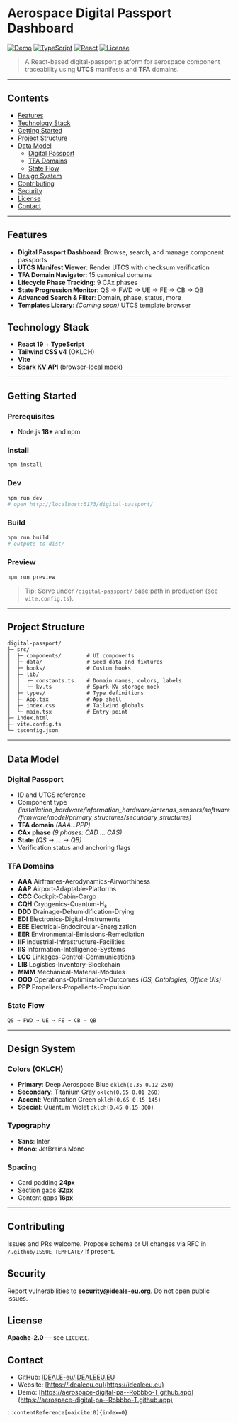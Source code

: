 # Aerospace Digital Passport Dashboard

[![Demo](https://img.shields.io/badge/demo-live-0A7)](https://aerospace-digital-pa--Robbbo-T.github.app)
[![TypeScript](https://img.shields.io/badge/TypeScript-5.x-blue)](#technology-stack)
[![React](https://img.shields.io/badge/React-19-61dafb)](#technology-stack)
[![License](https://img.shields.io/badge/License-Apache--2.0-green)](#license)

> A React-based digital-passport platform for aerospace component traceability using **UTCS** manifests and **TFA** domains.

---

## Contents
- [Features](#features)
- [Technology Stack](#technology-stack)
- [Getting Started](#getting-started)
- [Project Structure](#project-structure)
- [Data Model](#data-model)
  - [Digital Passport](#digital-passport)
  - [TFA Domains](#tfa-domains)
  - [State Flow](#state-flow)
- [Design System](#design-system)
- [Contributing](#contributing)
- [Security](#security)
- [License](#license)
- [Contact](#contact)

---

## Features
- **Digital Passport Dashboard**: Browse, search, and manage component passports
- **UTCS Manifest Viewer**: Render UTCS with checksum verification
- **TFA Domain Navigator**: 15 canonical domains
- **Lifecycle Phase Tracking**: 9 CAx phases
- **State Progression Monitor**: QS → FWD → UE → FE → CB → QB
- **Advanced Search & Filter**: Domain, phase, status, more
- **Templates Library**: *(Coming soon)* UTCS template browser

## Technology Stack
- **React 19** + **TypeScript**
- **Tailwind CSS v4** (OKLCH)
- **Vite**
- **Spark KV API** (browser-local mock)

---

## Getting Started

### Prerequisites
- Node.js **18+** and npm

### Install
```bash
npm install
````

### Dev

```bash
npm run dev
# open http://localhost:5173/digital-passport/
```

### Build

```bash
npm run build
# outputs to dist/
```

### Preview

```bash
npm run preview
```

> Tip: Serve under `/digital-passport/` base path in production (see `vite.config.ts`).

---

## Project Structure

```
digital-passport/
├─ src/
│  ├─ components/        # UI components
│  ├─ data/              # Seed data and fixtures
│  ├─ hooks/             # Custom hooks
│  ├─ lib/
│  │  ├─ constants.ts    # Domain names, colors, labels
│  │  └─ kv.ts           # Spark KV storage mock
│  ├─ types/             # Type definitions
│  ├─ App.tsx            # App shell
│  ├─ index.css          # Tailwind globals
│  └─ main.tsx           # Entry point
├─ index.html
├─ vite.config.ts
└─ tsconfig.json
```

---

## Data Model

### Digital Passport

* ID and UTCS reference
* Component type *(installation_hardware/information_hardware/antenas_sensors/software/firmware/model/primary_structures/secundary_structures)*
* **TFA domain** *(AAA…PPP)*
* **CAx phase** *(9 phases: CAD … CAS)*
* **State** *(QS → … → QB)*
* Verification status and anchoring flags

### TFA Domains

* **AAA** Airframes-Aerodynamics-Airworthiness
* **AAP** Airport-Adaptable-Platforms
* **CCC** Cockpit-Cabin-Cargo
* **CQH** Cryogenics-Quantum-H₂
* **DDD** Drainage-Dehumidification-Drying
* **EDI** Electronics-Digital-Instruments
* **EEE** Electrical-Endocircular-Energization
* **EER** Environmental-Emissions-Remediation
* **IIF** Industrial-Infrastructure-Facilities
* **IIS** Information-Intelligence-Systems
* **LCC** Linkages-Control-Communications
* **LIB** Logistics-Inventory-Blockchain
* **MMM** Mechanical-Material-Modules
* **OOO** Operations-Optimization-Outcomes *(OS, Ontologies, Office UIs)*
* **PPP** Propellers-Propellents-Propulsion

### State Flow

```
QS → FWD → UE → FE → CB → QB
```

---

## Design System

### Colors (OKLCH)

* **Primary**: Deep Aerospace Blue `oklch(0.35 0.12 250)`
* **Secondary**: Titanium Gray `oklch(0.55 0.01 260)`
* **Accent**: Verification Green `oklch(0.65 0.15 145)`
* **Special**: Quantum Violet `oklch(0.45 0.15 300)`

### Typography

* **Sans**: Inter
* **Mono**: JetBrains Mono

### Spacing

* Card padding **24px**
* Section gaps **32px**
* Content gaps **16px**

---

## Contributing

Issues and PRs welcome. Propose schema or UI changes via RFC in `/.github/ISSUE_TEMPLATE/` if present.

## Security

Report vulnerabilities to **[security@ideale-eu.org](mailto:security@ideale-eu.org)**. Do not open public issues.

## License

**Apache-2.0** — see `LICENSE`.

## Contact

* GitHub: [IDEALE-eu/IDEALEEU.EU](https://github.com/IDEALE-eu/IDEALEEU.EU)
* Website: [https://idealeeu.eu](https://idealeeu.eu)
* Demo: [https://aerospace-digital-pa--Robbbo-T.github.app](https://aerospace-digital-pa--Robbbo-T.github.app)

```
::contentReference[oaicite:0]{index=0}
```
